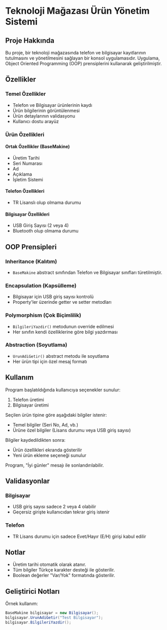 # Teknoloji Mağazası Ürün Yönetim Sistemi

## Proje Hakkında
Bu proje, bir teknoloji mağazasında telefon ve bilgisayar kayıtlarının tutulmasını ve yönetilmesini sağlayan bir konsol uygulamasıdır. Uygulama, Object Oriented Programming (OOP) prensiplerini kullanarak geliştirilmiştir.

## Özellikler

### Temel Özellikler
- Telefon ve Bilgisayar ürünlerinin kaydı
- Ürün bilgilerinin görüntülenmesi
- Ürün detaylarının validasyonu
- Kullanıcı dostu arayüz

### Ürün Özellikleri

#### Ortak Özellikler (BaseMakine)
- Üretim Tarihi
- Seri Numarası
- Ad
- Açıklama
- İşletim Sistemi

#### Telefon Özellikleri
- TR Lisanslı olup olmama durumu

#### Bilgisayar Özellikleri
- USB Giriş Sayısı (2 veya 4)
- Bluetooth olup olmama durumu

## OOP Prensipleri

### Inheritance (Kalıtım)
- `BaseMakine` abstract sınıfından Telefon ve Bilgisayar sınıfları türetilmiştir.

### Encapsulation (Kapsülleme)
- Bilgisayar için USB giriş sayısı kontrolü
- Property'ler üzerinde getter ve setter metodları

### Polymorphism (Çok Biçimlilik)
- `BilgileriYazdir()` metodunun override edilmesi
- Her sınıfın kendi özelliklerine göre bilgi yazdırması

### Abstraction (Soyutlama)
- `UrunAdiGetir()` abstract metodu ile soyutlama
- Her ürün tipi için özel mesaj formatı

## Kullanım

Program başlatıldığında kullanıcıya seçenekler sunulur:
1. Telefon üretimi
2. Bilgisayar üretimi

Seçilen ürün tipine göre aşağıdaki bilgiler istenir:
- Temel bilgiler (Seri No, Ad, vb.)
- Ürüne özel bilgiler (Lisans durumu veya USB giriş sayısı)

Bilgiler kaydedildikten sonra:
- Ürün özellikleri ekranda gösterilir
- Yeni ürün ekleme seçeneği sunulur

Program, "İyi günler" mesajı ile sonlandırılabilir.

## Validasyonlar

### Bilgisayar
- USB giriş sayısı sadece 2 veya 4 olabilir
- Geçersiz girişte kullanıcıdan tekrar giriş istenir

### Telefon
- TR Lisans durumu için sadece Evet/Hayır (E/H) girişi kabul edilir

## Notlar
- Üretim tarihi otomatik olarak atanır.
- Tüm bilgiler Türkçe karakter desteği ile gösterilir.
- Boolean değerler "Var/Yok" formatında gösterilir.

## Geliştirici Notları
Örnek kullanım:

```csharp
BaseMakine bilgisayar = new Bilgisayar();
bilgisayar.UrunAdiGetir("Test Bilgisayar");
bilgisayar.BilgileriYazdir();
```

